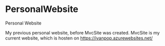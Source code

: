 PersonalWebsite
===============

Personal Website

My previous personal website, before MvcSite was created.
MvcSite is my current website, which is hosten on https://ivanpop.azurewebsites.net/
